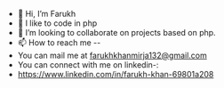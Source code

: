 - 👋 Hi, I’m Farukh
- 👀 I like to code in php
- 💞️ I’m looking to collaborate on projects based on php.
- 📫 How to reach me --
- You can mail me at farukhkhanmirja132@gmail.com
- You can connect with me on linkedin-:
- https://www.linkedin.com/in/farukh-khan-69801a208

<!---
farukhk123/farukhk123 is a ✨ special ✨ repository because its `README.md` (this file) appears on your GitHub profile.
You can click the Preview link to take a look at your changes.
--->
